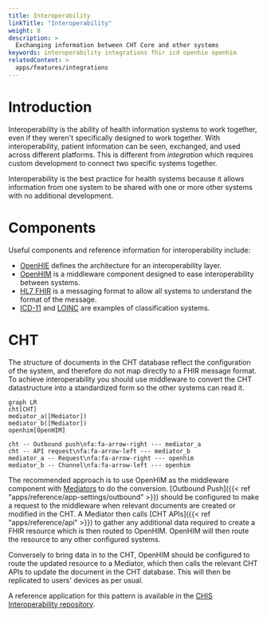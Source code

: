 ```yaml
---
title: Interoperability
linkTitle: "Interoperability"
weight: 8
description: >
  Exchanging information between CHT Core and other systems
keywords: interoperability integrations fhir icd openhie openhim
relatedContent: >
  apps/features/integrations
---
```


# Introduction

Interoperability is the ability of health information systems to work together, even if they weren't specifically designed to work together. With interoperability, patient information can be seen, exchanged, and used across different platforms. This is different from _integration_ which requires custom development to connect two specific systems together. 

Interoperability is the best practice for health systems because it allows information from one system to be shared with one or more other systems with no additional development.

# Components

Useful components and reference information for interoperability include:

- [OpenHIE](https://ohie.org/) defines the architecture for an interoperability layer.
- [OpenHIM](http://openhim.org/) is a middleware component designed to ease interoperability between systems.
- [HL7 FHIR](https://www.hl7.org/fhir/index.html) is a messaging format to allow all systems to understand the format of the message.
- [ICD-11](https://www.who.int/standards/classifications/classification-of-diseases) and [LOINC](https://loinc.org/) are examples of classification systems.

# CHT

The structure of documents in the CHT database reflect the configuration of the system, and therefore do not map directly to a FHIR message format. To achieve interoperability you should use middleware to convert the CHT datastructure into a standardized form so the other systems can read it.

```mermaid
graph LR
cht[CHT]
mediator_a([Mediator])
mediator_b([Mediator])
openhim[OpenHIM]

cht -- Outbound push\nfa:fa-arrow-right --- mediator_a
cht -- API request\nfa:fa-arrow-left --- mediator_b
mediator_a -- Request\nfa:fa-arrow-right --- openhim
mediator_b -- Channel\nfa:fa-arrow-left --- openhim
```

The recommended approach is to use OpenHIM as the middleware component with [Mediators](http://openhim.org/docs/configuration/mediators/) to do the conversion. [Outbound Push]({{< ref "apps/reference/app-settings/outbound" >}}) should be configured to make a request to the middleware when relevant documents are created or modified in the CHT. A Mediator then calls [CHT APIs]({{< ref "apps/reference/api" >}}) to gather any additional data required to create a FHIR resource which is then routed to OpenHIM. OpenHIM will then route the resource to any other configured systems.

Conversely to bring data in to the CHT, OpenHIM should be configured to route the updated resource to a Mediator, which then calls the relevant CHT APIs to update the document in the CHT database. This will then be replicated to users' devices as per usual.

A reference application for this pattern is available in the [CHIS Interoperability repository](https://github.com/medic/chis-interoperability).

